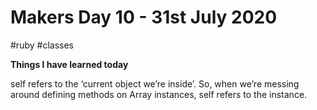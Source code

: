 # Makers Day 10 - 31st July 2020
#ruby #classes

__Things I have learned today__

self refers to the ‘current object we’re inside’. So, when we’re messing around defining methods on Array instances, self refers to the instance.